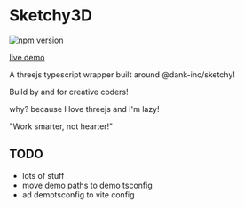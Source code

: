 # Sketchy3D

[![npm version](https://badge.fury.io/js/@dank-inc%2Fsketchy-3d.svg)](https://badge.fury.io/js/@dank-inc%2Fsketchy-3d)

[live demo](https://sketchy-3d.elijahlucian.ca/)

A threejs typescript wrapper built around @dank-inc/sketchy!

Build by and for creative coders!

why? because I love threejs and I'm lazy!

"Work smarter, not hearter!"

## TODO

- lots of stuff
- move demo paths to demo tsconfig
- ad demotsconfig to vite config
